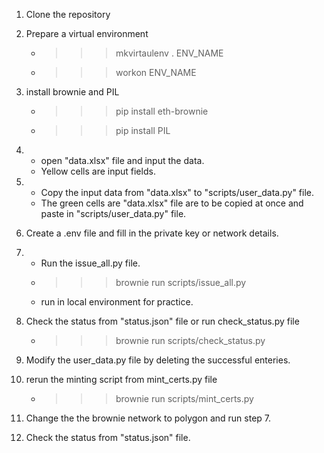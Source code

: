 1.  Clone the repository

2.  Prepare a virtual environment
    * >>> mkvirtaulenv . ENV_NAME
    * >>> workon ENV_NAME

3.  install brownie and PIL
    * >>> pip install eth-brownie
    * >>> pip install PIL

4.  * open "data.xlsx" file and input the data.
    * Yellow cells are input fields.

5.  * Copy the input data from "data.xlsx" to "scripts/user_data.py" file.
    * The green cells are "data.xlsx" file are to be copied at once and paste in "scripts/user_data.py" file.

6.   Create a .env file and fill in the private key or network details.

7.  * Run the issue_all.py file.
    * >>> brownie run scripts/issue_all.py
    * run in local environment for practice.

8.  Check the status from "status.json" file or run check_status.py file
    * >>> brownie run scripts/check_status.py

9. Modify the user_data.py file by deleting the successful enteries.

10. rerun the minting script from mint_certs.py file
    * >>> brownie run scripts/mint_certs.py

11.  Change the the brownie network to polygon and run step 7.

12.  Check the status from "status.json" file.



